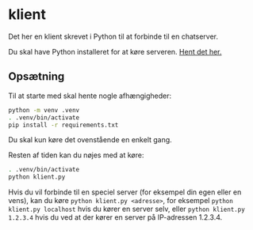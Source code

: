 # klient

Det her en klient skrevet i Python til at forbinde til en chatserver.

Du skal have Python installeret for at køre serveren.  [Hent det
her.](https://www.python.org/downloads/)


## Opsætning

Til at starte med skal hente nogle afhængigheder:

```sh
python -m venv .venv
. .venv/bin/activate
pip install -r requirements.txt
```

Du skal kun køre det ovenstående en enkelt gang.

Resten af tiden kan du nøjes med at køre:

```sh
. .venv/bin/activate
python klient.py
```

Hvis du vil forbinde til en speciel server (for eksempel din egen eller
en vens), kan du køre `python klient.py <adresse>`, for eksempel `python
klient.py localhost` hvis du kører en server selv, eller `python
klient.py 1.2.3.4` hvis du ved at der kører en server på IP-adressen
1.2.3.4.
